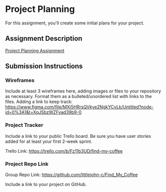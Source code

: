 # Project Planning
For this assignment, you'll create some initial plans for your project.

## Assignment Description
[Project Planning Assignment](https://education.launchcode.org/liftoff/modules/assignments/project-planning)

## Submission Instructions

### Wireframes

Include at least 3 wireframes here, adding images or files to your repository as necessary. Format them as a bulleted/unordered list with links to the files.
Adding a link to keep track: https://www.figma.com/file/MXi5HRrsQVkye2NgkYCvLk/Untitled?node-id=0%3A1&t=XqJSbzWZFvad39b9-0 




### Project Tracker
Include a link to your public Trello board. Be sure you have user stories added for at least your first 2-week sprint.

Trello Link: 
https://trello.com/b/Fz11b3UD/find-my-coffee


### Project Repo Link

Group Repo Link: 
https://github.com/littlejohn-c/Find_My_Coffee 

Include a link to your project on GitHub.
